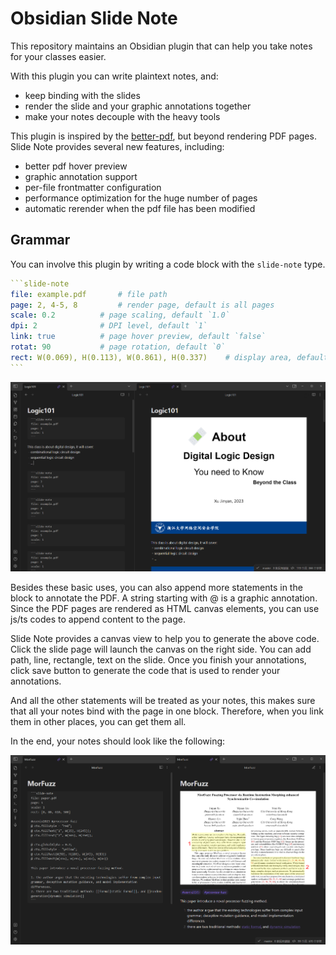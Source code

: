 # Obsidian Slide Note

This repository maintains an Obsidian plugin that can help you take notes for your classes easier.

With this plugin you can write plaintext notes, and:

- keep binding with the slides
- render the slide and your graphic annotations together
- make your notes decouple with the heavy tools

This plugin is inspired by the [better-pdf](https://github.com/MSzturc/obsidian-better-pdf-plugin), but beyond rendering PDF pages.
Slide Note provides several new features, including:

- better pdf hover preview
- graphic annotation support
- per-file frontmatter configuration
- performance optimization for the huge number of pages
- automatic rerender when the pdf file has been modified

## Grammar

You can involve this plugin by writing a code block with the `slide-note` type.

`````yaml
```slide-note
file: example.pdf		# file path 
page: 2, 4-5, 8			# render page, default is all pages
scale: 0.2			# page scaling, default `1.0`
dpi: 2				# DPI level, default `1`
link: true			# page hover preview, default `false`
rotat: 90			# page rotation, default `0`
rect: W(0.069), H(0.113), W(0.861), H(0.337)	# display area, default is full page
```
`````

![basic usage](doc/basic.png)

Besides these basic uses, you can also append more statements in the block to annotate the PDF.
A string starting with @ is a graphic annotation.
Since the PDF pages are rendered as HTML canvas elements, you can use js/ts codes to append content to the page.

Slide Note provides a canvas view to help you to generate the above code.
Click the slide page will launch the canvas on the right side.
You can add path, line, rectangle, text on the slide.
Once you finish your annotations, click save button to generate the code that is used to render your annotations.

And all the other statements will be treated as your notes, this makes sure that all your notes bind with the page in one block.
Therefore, when you link them in other places, you can get them all.

In the end, your notes should look like the following:

![advance usage](doc/advance.png)

